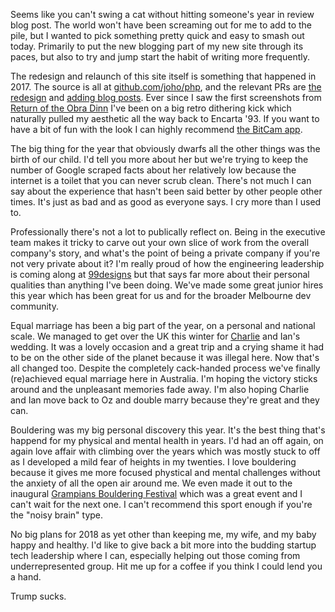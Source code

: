 Seems like you can't swing a cat without hitting someone's year in review blog post. The world won't have been screaming out for me to add to the pile, but I wanted to pick something pretty quick and easy to smash out today. Primarily to put the new blogging part of my new site through its paces, but also to try and jump start the habit of writing more frequently.

The redesign and relaunch of this site itself is something that happened in 2017. The source is all at [github.com/joho/php](https://github.com/joho/php), and the relevant PRs are [the redesign](https://github.com/joho/php/pull/6) and [adding blog posts](https://github.com/joho/php/pull/7). Ever since I saw the first screenshots from [Return of the Obra Dinn](https://dukope.itch.io/return-of-the-obra-dinn) I've been on a big retro dithering kick which naturally pulled my aesthetic all the way back to Encarta '93. If you want to have a bit of fun with the look I can highly recommend [the BitCam app](https://iconfactory.com/bc.html).

The big thing for the year that obviously dwarfs all the other things was the birth of our child. I'd tell you more about her but we're trying to keep the number of Google scraped facts about her relatively low because the internet is a toilet that you can never scrub clean. There's not much I can say about the experience that hasn't been said better by other people other times. It's just as bad and as good as everyone says. I cry more than I used to.

Professionally there's not a lot to publically reflect on. Being in the executive team makes it tricky to carve out your own slice of work from the overall company's story, and what's the point of being a private company if you're not very private about it? I'm really proud of how the engineering leadership is coming along at [99designs](https://99designs.com/) but that says far more about their personal qualities than anything I've been doing. We've made some great junior hires this year which has been great for us and for the broader Melbourne dev community.

Equal marriage has been a big part of the year, on a personal and national scale. We managed to get over the UK this winter for [Charlie](https://charliegleason.com/) and Ian's wedding. It was a lovely occasion and a great trip and a crying shame it had to be on the other side of the planet because it was illegal here. Now that's all changed too. Despite the completely cack-handed process we've finally (re)achieved equal marriage here in Australia. I'm hoping the victory sticks around and the unpleasant memories fade away. I'm also hoping Charlie and Ian move back to Oz and double marry because they're great and they can.

Bouldering was my big personal discovery this year. It's the best thing that's happend for my physical and mental health in years. I'd had an off again, on again love affair with climbing over the years which was mostly stuck to off as I developed a mild fear of heights in my twenties. I love bouldering because it gives me more focused phystical and mental challenges without the anxiety of all the open air around me. We even made it out to the inaugural [Grampians Bouldering Festival](https://www.grampiansbouldering.com/the-festival/) which was a great event and I can't wait for the next one. I can't recommend this sport enough if you're the "noisy brain" type.

No big plans for 2018 as yet other than keeping me, my wife, and my baby happy and healthy. I'd like to give back a bit more into the budding startup tech leadership where I can, especially helping out those coming from underrepresented group. Hit me up for a coffee if you think I could lend you a hand.

Trump sucks.